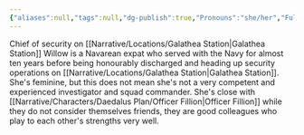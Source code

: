 ```yaml
---
{"aliases":null,"tags":null,"dg-publish":true,"Pronouns":"she/her","Full Name":"Willow","Role":"Chorus","Species":"Navarean","Gender":"Cis Woman","permalink":"/narrative/characters/daedalus-plan/chief-willow/","dgPassFrontmatter":true}
---
```


Chief of security on [[Narrative/Locations/Galathea Station\|Galathea Station]] Willow is a Navarean expat who served with the Navy for almost ten years before being honourably discharged and heading up security operations on [[Narrative/Locations/Galathea Station\|Galathea Station]]. She's feminine, but this does not mean she's not a very competent and experienced investigator and squad commander. She's close with [[Narrative/Characters/Daedalus Plan/Officer Fillion\|Officer Fillion]] while they do not consider themselves friends, they are good colleagues who play to each other's strengths very well.